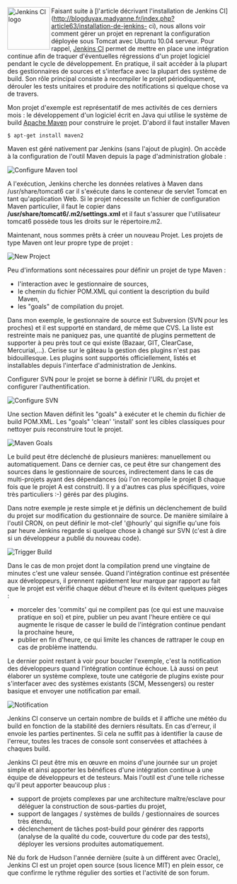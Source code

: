 <!-- title: Gérer un projet de développement avec Jenkins CI -->
<!-- category: Développement -->
<!-- tag: planet -->

<img style="width: 96px; height: 96px;" alt="Jenkins CI  logo"
src="/images/06x/jenkins-logo.png" align="left" /> Faisant suite à
[l'article décrivant l'installation de Jenkins
CI](http://blogduyax.madyanne.fr/index.php?article63/installation-de-jenkins-
ci), nous allons voir comment gérer un projet en reprenant la configuration
déployée sous Tomcat <!-- more -->avec Ubuntu 10.04 serveur. Pour rappel, [Jenkins
CI](http://fr.wikipedia.org/wiki/Jenkins_%28informatique%29) permet de mettre en
place une intégration continue afin de traquer d'éventuelles régressions d'un
projet logiciel pendant le cycle de développement. En pratique, il sait
accéder à la plupart des gestionnaires de sources et s'interface avec la
plupart des système de build. Son rôle principal consiste à recompiler le
projet périodiquement, dérouler les tests unitaires et produire des
notifications si quelque chose va de travers.

Mon projet d'exemple est représentatif de mes activités de ces derniers mois :
le développement d'un logiciel écrit en Java qui utilise le système de build
[Apache Maven](http://fr.wikipedia.org/wiki/Apache_Maven) pour construire le
projet. D'abord il faut installer Maven

```shell
$ apt-get install maven2
```

Maven est géré nativement par Jenkins (sans l'ajout de plugin). On accède à
la configuration de l'outil Maven depuis la page d'administration globale :

![Configure Maven tool](/images/06x/configure-maven-tool.png)

A l'exécution, Jenkins cherche les données relatives à Maven dans
/usr/share/tomcat6 car il s'exécute dans le conteneur de servlet Tomcat en tant
qu'application Web. Si le projet nécessite un fichier de configuration Maven
particulier, il faut le copier dans **/usr/share/tomcat6/.m2/settings.xml** et
il faut s'assurer que l'utilisateur tomcat6 possède tous les droits sur le
répertoire.m2.

Maintenant, nous sommes prêts à créer un nouveau Projet. Les projets de type
Maven ont leur propre type de projet :

![New Project](/images/06x/new-project.png)

Peu d'informations sont nécessaires pour définir un projet de type Maven :
*    l'interaction avec le gestionnaire de sources,
*    le chemin du fichier POM.XML qui contient la description du build Maven,
*    les "goals" de compilation du projet.

Dans mon exemple, le gestionnaire de source est Subversion (SVN pour les
proches) et il est supporté en standard, de même que CVS. La liste est
restreinte mais ne paniquez pas, une quantité de plugins permettent de
supporter à peu près tout ce qui existe (Bazaar, GIT, ClearCase,
Mercurial,...). Cerise sur le gâteau la gestion des plugins n'est pas
bidouillesque. Les plugins sont supportés officiellement, listés et
installables depuis l'interface d'administration de Jenkins.

Configurer SVN pour le projet se borne à définir l'URL du projet et configurer
l'authentification.

![Configure SVN](/images/06x/configure-repository.png)

Une section Maven définit les "goals" à exécuter et le chemin du fichier de
build POM.XML. Les "goals" 'clean' 'install' sont les cibles classiques pour
nettoyer puis reconstruire tout le projet.

![Maven Goals](/images/06x/maven-goals.png)

Le build peut être déclenché de plusieurs manières: manuellement ou
automatiquement. Dans ce dernier cas, ce peut être sur changement des sources
dans le gestionnaire de sources, indirectement dans le cas de multi-projets
ayant des dépendances (où l'on recompile le projet B chaque fois que le projet
A est construit). Il y a d'autres cas plus spécifiques, voire très
particuliers :-) gérés par des plugins.

Dans notre exemple je reste simple et je définis un déclenchement de build du
projet sur modification du gestionnaire de source. De manière similaire à
l'outil CRON, on peut définir le mot-clef '@hourly' qui signifie qu'une fois
par heure Jenkins regarde si quelque chose à changé sur SVN (c'est à dire si
un développeur a publié du nouveau code).

![Trigger Build](/images/06x/trigger-build.png)

Dans le cas de mon projet dont la compilation prend une vingtaine de minutes
c'est une valeur sensée. Quand l'intégration continue est présentée aux
développeurs, il prennent rapidement leur marque par rapport au fait que le
projet est vérifié chaque début d'heure et ils évitent quelques pièges :

*    morceler des 'commits' qui ne compilent pas (ce qui est une mauvaise pratique en
soi) et pire, publier un peu avant l'heure entière ce qui augmente le risque de
casser le build de l'intégration continue pendant la prochaine heure,
*    publier en fin d'heure, ce qui limite les chances de rattraper le coup en cas de
problème inattendu.

Le dernier point restant à voir pour boucler l'exemple, c'est la notification
des développeurs quand l'intégration continue échoue. Là aussi on peut
élaborer un système complexe, toute une catégorie de plugins existe pour
s'interfacer avec des systèmes existants (SCM, Messengers) ou rester basique et
envoyer une notification par email.

![Notification](/images/06x/notify-build-errors.png)

Jenkins CI conserve un certain nombre de builds et il affiche une météo du
build en fonction de la stabilité des derniers résultats. En cas d'erreur, il
envoie les parties pertinentes. Si cela ne suffit pas à identifier la cause de
l'erreur, toutes les traces de console sont conservées et attachées à chaques
build.

Jenkins CI peut être mis en œuvre en moins d'une journée sur un projet simple
et ainsi apporter les bénéfices d'une intégration continue à une équipe de
développeurs et de testeurs. Mais l'outil est d'une telle richesse qu'il peut
apporter beaucoup plus :

*    support de projets complexes par une architecture maître/esclave pour
déléguer la construction de sous-parties du projet,
*    support de langages / systèmes de builds / gestionnaires de sources très
étendu,
*    déclenchement de tâches post-build pour générer des rapports (analyse de la
qualité du code, couverture du code par des tests), déployer les versions
produites automatiquement.

Né du fork de Hudson l'année dernière (suite à un différent avec Oracle),
Jenkins CI est un projet open source (sous licence MIT) en plein essor, ce que
confirme le rythme régulier des sorties et l'activité de son forum.
